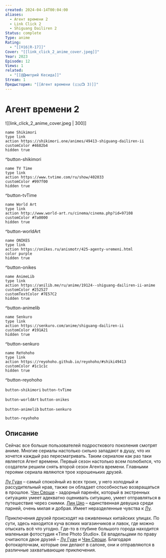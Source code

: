 ```yaml
---
created: 2024-04-14T00:04:00
aliases:
  - Агент времени 2
  - Link Click 2
  - Shiguang Dailiren 2
Status: complete
Type: anime
Rating:
  - "[[®️16|R-17]]"
Cover: "[[link_click_2_anime_cover.jpeg]]"
Year: 2023
Episode: 12
Views: 1
related:
  - "[[@Дмитрий Кесида]]"
Stream: 1
Предыстория: "[[Агент времени (🇨🇳📺 3)]]"
---
```


# Агент времени 2

![[link_click_2_anime_cover.jpeg | 300]]

```button
name Shikimori
type link
action https://shikimori.one/animes/49413-shiguang-dailiren-ii
customColor #4682b4
hidden true
```
^button-shikimori

```button
name TV Time
type link
action https://www.tvtime.com/ru/show/402033
customColor #997f00
hidden true
```
^button-tvTime

```button
name World Art
type link
action http://www.world-art.ru/cinema/cinema.php?id=97108
customColor #7a0000
hidden true
```
^button-worldArt

```button
name ONIKES
type link
action https://onikes.ru/anismotr/425-agenty-vremeni.html
color purple
hidden true
```
^button-onikes

```button
name AnimeLib
type link
action https://anilib.me/ru/anime/19124--shiguang-dailiren-ii-anime
customColor #252527
customTextColor #7E57C2
hidden true
```
^button-animelib

```button
name Senkuro
type link
action https://senkuro.com/anime/shiguang-dailiren-ii
customColor #191A21
hidden true
```
^button-senkuro

```button
name ReYohoho
type link
action https://reyohoho.github.io/reyohoho/#shiki49413
customColor #1c1c1c
hidden true
```
^button-reyohoho

`button-shikimori` `button-tvTime`

`button-worldArt` `button-onikes`

`button-animelib` `button-senkuro`

`button-reyohoho`


## Описание

Сейчас все больше пользователей подросткового поколения смотрят аниме. Многие сериалы настолько сильно западают в душу, что их хочется каждый раз пересматривать. Таким сериалом как раз таки является Агент времени. Первый сезон настолько всем полюбился, что создатели решили снять второй сезон Агента времени. Главными героями сериала являются трое хорошеньких друзей.

[Лу Гуан](https://shikimori.one/characters/196253-guang-lu) – самый спокойный из всех троих, у него холодный и рассудительный нрав, также он обладает способностью возвращаться в прошлое.
[Чэн Сяоши](https://shikimori.one/characters/196252-xiaoshi-cheng) - задорный паренёк, который в экстренных ситуациях умеет адекватно оценивать ситуацию, умеет отправляться в путешествие через снимки.
[Лин Цяо](https://shikimori.one/characters/196254-ling-qiao) – единственная девушка среди парней, очень милая и добрая. Имеет неразделенные чувства к [Лу](https://shikimori.one/characters/196253-guang-lu).

Приключения друзей происходят на оживленных китайских улицах. По сути, здесь находится куча всяких магазинчиков и лавок, где можно отыскать всё что угодно. Где-то в глубине большого города находится маленькая фотостудия «Time Photo Studio‎». Её владельцами по праву считаются двое друзей – [Лу Гуан](https://shikimori.one/characters/196253-guang-lu) и [Чэн Сяоши](https://shikimori.one/characters/196252-xiaoshi-cheng). Благодаря фотокарточкам, которые они делают в салоне, они и отправляются в различные захватывающие приключения.

